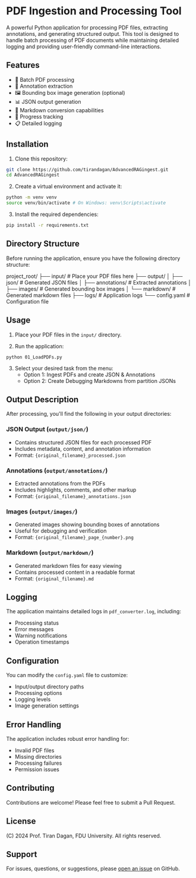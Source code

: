 # PDF Ingestion and Processing Tool

A powerful Python application for processing PDF files, extracting annotations, and generating structured output. This tool is designed to handle batch processing of PDF documents while maintaining detailed logging and providing user-friendly command-line interactions.

## Features

- 📄 Batch PDF processing
- 📑 Annotation extraction
- 🖼️ Bounding box image generation (optional)
- 📊 JSON output generation
- 📝 Markdown conversion capabilities
- 🔄 Progress tracking
- 📋 Detailed logging

## Installation

1. Clone this repository: 
```bash
git clone https://github.com/tirandagan/AdvancedRAGingest.git
cd AdvancedRAGingest
```

2. Create a virtual environment and activate it:

```bash
python -m venv venv
source venv/bin/activate # On Windows: venv\Scripts\activate
```

3. Install the required dependencies:

```bash
pip install -r requirements.txt
```

## Directory Structure

Before running the application, ensure you have the following directory structure:

project_root/
├── input/ # Place your PDF files here
├── output/
│ ├── json/ # Generated JSON files
│ ├── annotations/ # Extracted annotations
│ ├── images/ # Generated bounding box images
│ └── markdown/ # Generated markdown files
├── logs/ # Application logs
└── config.yaml # Configuration file

## Usage

1. Place your PDF files in the `input/` directory.

2. Run the application:

```
python 01_LoadPDFs.py
```


3. Select your desired task from the menu:
   - Option 1: Ingest PDFs and create JSON & Annotations
   - Option 2: Create Debugging Markdowns from partition JSONs

## Output Description

After processing, you'll find the following in your output directories:

### JSON Output (`output/json/`)
- Contains structured JSON files for each processed PDF
- Includes metadata, content, and annotation information
- Format: `{original_filename}_processed.json`

### Annotations (`output/annotations/`)
- Extracted annotations from the PDFs
- Includes highlights, comments, and other markup
- Format: `{original_filename}_annotations.json`

### Images (`output/images/`)
- Generated images showing bounding boxes of annotations
- Useful for debugging and verification
- Format: `{original_filename}_page_{number}.png`

### Markdown (`output/markdown/`)
- Generated markdown files for easy viewing
- Contains processed content in a readable format
- Format: `{original_filename}.md`

## Logging

The application maintains detailed logs in `pdf_converter.log`, including:
- Processing status
- Error messages
- Warning notifications
- Operation timestamps

## Configuration

You can modify the `config.yaml` file to customize:
- Input/output directory paths
- Processing options
- Logging levels
- Image generation settings

## Error Handling

The application includes robust error handling for:
- Invalid PDF files
- Missing directories
- Processing failures
- Permission issues

## Contributing

Contributions are welcome! Please feel free to submit a Pull Request.

## License

(C) 2024 Prof. Tiran Dagan, FDU University. All rights reserved.

## Support

For issues, questions, or suggestions, please [open an issue](your-repository-url/issues) on GitHub.
